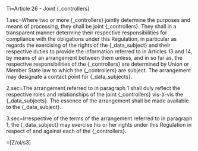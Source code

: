 Ti=Article 26 - Joint {_controllers}

1.sec=Where two or more {_controllers} jointly determine the purposes and means of processing, they shall be joint {_controllers}. They shall in a transparent manner determine their respective responsibilities for compliance with the obligations under this Regulation, in particular as regards the exercising of the rights of the {_data_subject} and their respective duties to provide the information referred to in Articles 13 and 14, by means of an arrangement between them unless, and in so far as, the respective responsibilities of the {_controllers} are determined by Union or Member State law to which the {_controllers} are subject. The arrangement may designate a contact point for {_data_subjects}.

2.sec=The arrangement referred to in paragraph 1 shall duly reflect the respective roles and relationships of the joint {_controllers} vis-à-vis the {_data_subjects}. The essence of the arrangement shall be made available to the {_data_subject}.

3.sec=Irrespective of the terms of the arrangement referred to in paragraph 1, the {_data_subject} may exercise his or her rights under this Regulation in respect of and against each of the {_controllers}.

=[Z/ol/s3]
